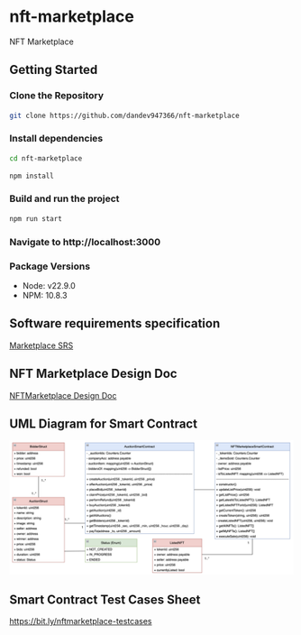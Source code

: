 # nft-marketplace
 NFT Marketplace

## Getting Started

### Clone the Repository
```bash
git clone https://github.com/dandev947366/nft-marketplace
```

### Install dependencies

```bash
cd nft-marketplace
```
```bash
npm install
```

### Build and run the project
```bash
npm run start
```

### Navigate to **http://localhost:3000**

### Package Versions
- Node: v22.9.0
- NPM: 10.8.3

## Software requirements specification
[Marketplace SRS](https://github.com/dandev947366/nft-marketplace/blob/935c8604e9d1d8b20d4c09c776fdf4801acbd0c8/documents/SRS.md)

## NFT Marketplace Design Doc
[NFTMarketplace Design Doc](https://github.com/dandev947366/nft-marketplace/blob/d36bb7a704582b4a1b6d79ec38dfb39da242958e/documents/nft_marketplace_design.md)

## UML Diagram for Smart Contract

![UMLDiagramSmartContract](https://github.com/dandev947366/nft-marketplace/blob/7c3bcef384e5596c1187d1af3b97e18c475c0c5b/documents/smart-contract-design.png)

## Smart Contract Test Cases Sheet
https://bit.ly/nftmarketplace-testcases
